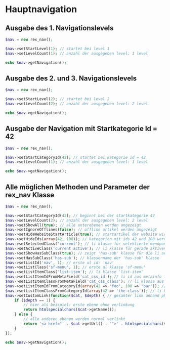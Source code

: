 Hauptnavigation
===============

Ausgabe des 1. Navigationslevels
--------------------------------

```php
$nav = new rex_nav();

$nav->setStartLevel(1); // startet bei level 1
$nav->setLevelCount(1); // anzahl der ausgegeben level: 1 level

echo $nav->getNavigation();

```

Ausgabe des 2. und 3. Navigationslevels
---------------------------------------

```php
$nav = new rex_nav();

$nav->setStartLevel(2); // startet bei level 2
$nav->setLevelCount(2); // anzahl der ausgegeben level: 2 level

echo $nav->getNavigation();
```

Ausgabe der Navigation mit Startkategorie Id = 42
-------------------------------------------------

```php
$nav = new rex_nav();

$nav->setStartCategoryId(42); // startet bei kategorie id = 42
$nav->setLevelCount(1); // anzahl der ausgegeben level: 1 level

echo $nav->getNavigation();
```


Alle möglichen Methoden und Parameter der rex_nav Klasse
--------------------------------------------------------

```php
$nav = new rex_nav();

$nav->setStartCategoryId(42); // beginnt bei der startkategorie 42
$nav->setLevelCount(2); // anzahl der ausgegeben level: 2 level
$nav->setShowAll(true); // alle unterebenen werden angezeigt
$nav->setIgnoreOfflines(false); // offline artikel werden angezeigt
$nav->setHideWebsiteStartArticle(true); // startartikel der website wird ausgeblendet
$nav->setHideIds(array(42, 108)); // kategorien mit ids 42 und 108 werden ausgeblendet
$nav->setSelectedClass('current'); // li klasse für selektierte menüpunkte: 'current'
$nav->setActiveClass('current active'); // li klasse für gerade aktiven menüpunkt: 'current active'
$nav->setShowHasSubClass(true); // zeigt 'has-sub' klasse für die li an
$nav->setHasSubClass('has-sub'); // klassenname der 'has-sub' klasse
$nav->setListId('nav', 1); // erste ul id: 'nav'
$nav->setListClass('sf-menu', 1); // erste ul klasse 'sf-menu'
$nav->setListItemClass('list-item'); // li klasse 'list-item'
$nav->setListItemIdFromMetaField('cat_css_id'); // li id aus metainfo feld: 'cat_css_id'
$nav->setListItemClassFromMetaField('cat_css_class'); // li klasse aus metainfo feld: 'cat_css_class'
$nav->setListItemIdFromCategoryId(array(42 => 'foo', 108 => 'bar')); // li id anhand artikel id
$nav->setListItemClassFromCategoryId(array(42 => 'the-class')); // li klasse anhand artikel id
$nav->setCustomLink(function($cat, $depth) { // gesamter link anhand php funktion
    if ($depth == 1) {
		// hier als beispiel: erste ebene ohne verlinkung
        return htmlspecialchars($cat->getName());
    } else {
		// alle anderen ebenen werden normal verlinkt
        return '<a href="' . $cat->getUrl() . '">' . htmlspecialchars($cat->getName()) . '</a>';
    }
});

echo $nav->getNavigation();
```

